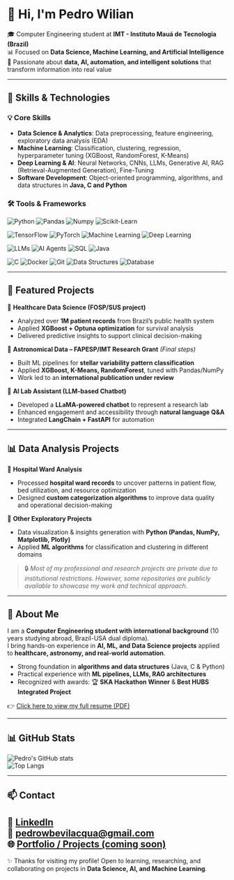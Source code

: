 # 👋 Hi, I'm Pedro Wilian

🎓 Computer Engineering student at **IMT - Instituto Mauá de Tecnologia (Brazil)**  
📊 Focused on **Data Science, Machine Learning, and Artificial Intelligence**  
🤖 Passionate about **data, AI, automation, and intelligent solutions** that transform information into real value  

---

## 🚀 Skills & Technologies

### 💡 Core Skills
- **Data Science & Analytics**: Data preprocessing, feature engineering, exploratory data analysis (EDA)  
- **Machine Learning**: Classification, clustering, regression, hyperparameter tuning (XGBoost, RandomForest, K-Means)  
- **Deep Learning & AI**: Neural Networks, CNNs, LLMs, Generative AI, RAG (Retrieval-Augmented Generation), Fine-Tuning  
- **Software Development**: Object-oriented programming, algorithms, and data structures in **Java, C and Python**

### 🛠️ Tools & Frameworks

<p align="left">
  <img alt="Python" src="https://img.shields.io/badge/Python-3776AB?style=for-the-badge&logo=python&logoColor=white" />
  <img alt="Pandas" src="https://img.shields.io/badge/Pandas-150458?style=for-the-badge&logo=pandas&logoColor=white" />
  <img alt="Numpy" src="https://img.shields.io/badge/Numpy-013243?style=for-the-badge&logo=numpy&logoColor=white" />
  <img alt="Scikit-Learn" src="https://img.shields.io/badge/Scikit--Learn-F7931E?style=for-the-badge&logo=scikitlearn&logoColor=white" />
</p>

<p align="left">
  <img alt="TensorFlow" src="https://img.shields.io/badge/TensorFlow-FF6F00?style=for-the-badge&logo=tensorflow&logoColor=white" />
  <img alt="PyTorch" src="https://img.shields.io/badge/PyTorch-EE4C2C?style=for-the-badge&logo=pytorch&logoColor=white" />
  <img alt="Machine Learning" src="https://img.shields.io/badge/Machine%20Learning-102230?style=for-the-badge&logo=azuremachinelearning&logoColor=white" />
  <img alt="Deep Learning" src="https://img.shields.io/badge/Deep%20Learning-FF1493?style=for-the-badge&logo=openaigym&logoColor=white" />
</p>

<p align="left">
  <img alt="LLMs" src="https://img.shields.io/badge/Large%20Language%20Models-2E77BC?style=for-the-badge&logo=openai&logoColor=white" />
  <img alt="AI Agents" src="https://img.shields.io/badge/AI%20Agents-7A1FA2?style=for-the-badge&logo=robotframework&logoColor=white" />
  <img alt="SQL" src="https://img.shields.io/badge/SQL-00758F?style=for-the-badge&logo=postgresql&logoColor=white" />
  <img alt="Java" src="https://img.shields.io/badge/Java-ED8B00?style=for-the-badge&logo=java&logoColor=white" />
</p>

<p align="left">
  <img alt="C" src="https://img.shields.io/badge/C-00599C?style=for-the-badge&logo=c&logoColor=white" />
  <img alt="Docker" src="https://img.shields.io/badge/Docker-2496ED?style=for-the-badge&logo=docker&logoColor=white" />
  <img alt="Git" src="https://img.shields.io/badge/Git-F05032?style=for-the-badge&logo=git&logoColor=white" />
  <img alt="Data Structures" src="https://img.shields.io/badge/Data%20Structures-025E8C?style=for-the-badge&logo=dependabot&logoColor=white" />
  <img alt="Database" src="https://img.shields.io/badge/Database-000000?style=for-the-badge&logo=mysql&logoColor=white" />
</p>


---

## 📂 Featured Projects

🔹 **Healthcare Data Science (FOSP/SUS project)**  
- Analyzed over **1M patient records** from Brazil’s public health system  
- Applied **XGBoost + Optuna optimization** for survival analysis  
- Delivered predictive insights to support clinical decision-making  

🔹 **Astronomical Data – FAPESP/IMT Research Grant** *(Final steps)*  
- Built ML pipelines for **stellar variability pattern classification**  
- Applied **XGBoost, K-Means, RandomForest**, tuned with Pandas/NumPy  
- Work led to an **international publication under review**  

🔹 **AI Lab Assistant (LLM-based Chatbot)**  
- Developed a **LLaMA-powered chatbot** to represent a research lab  
- Enhanced engagement and accessibility through **natural language Q&A**  
- Integrated **LangChain + FastAPI** for automation  

---

## 📊 Data Analysis Projects

🔹 **Hospital Ward Analysis**  
- Processed **hospital ward records** to uncover patterns in patient flow, bed utilization, and resource optimization  
- Designed **custom categorization algorithms** to improve data quality and operational decision-making  

🔹 **Other Exploratory Projects**  
- Data visualization & insights generation with **Python (Pandas, NumPy, Matplotlib, Plotly)**  
- Applied **ML algorithms** for classification and clustering in different domains  

> 🔒 *Most of my professional and research projects are private due to institutional restrictions. However, some repositories are publicly available to showcase my work and technical approach.*  

---

## 📄 About Me

I am a **Computer Engineering student with international background** (10 years studying abroad, Brazil-USA dual diploma).  
I bring hands-on experience in **AI, ML, and Data Science projects** applied to **healthcare, astronomy, and real-world automation**.  

- Strong foundation in **algorithms and data structures** (Java, C & Python)  
- Practical experience with **ML pipelines, LLMs, RAG architectures**  
- Recognized with awards: 🏆 **SKA Hackathon Winner** & **Best HUBS Integrated Project**  

👉 [Click here to view my full resume (PDF)]([https://drive.google.com/](https://drive.google.com/file/d/1iIfEUVCKTngI7VWAjaGzIFusnZ5SFaL-/view?usp=sharing))

---

## 📊 GitHub Stats

![Pedro's GitHub stats](https://github-readme-stats.vercel.app/api?username=pedrowilian&show_icons=true&theme=tokyonight)  
![Top Langs](https://github-readme-stats.vercel.app/api/top-langs/?username=pedrowilian&layout=compact&theme=tokyonight)

---

## 📫 Contact

💼 [LinkedIn](https://www.linkedin.com/in/pedrowilian)  
📧 **pedrowbevilacqua@gmail.com**  
🌐 [Portfolio / Projects (coming soon)](https://github.com/pedrowilian)  
---

✨ Thanks for visiting my profile! Open to learning, researching, and collaborating on projects in **Data Science, AI, and Machine Learning**.
